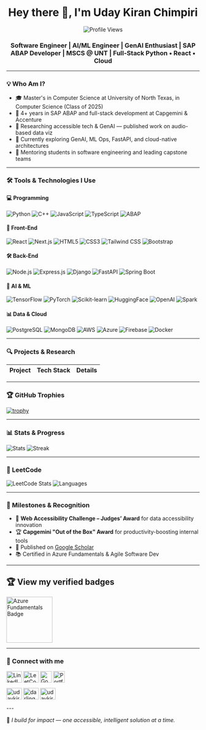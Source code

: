 <h1 align="center">Hey there 👋, I'm Uday Kiran Chimpiri</h1>
<p align="center">
  <img src="https://komarev.com/ghpvc/?username=chimpiriudaykiran&label=Profile%20views&color=0e75b6&style=flat" alt="Profile Views" />
</p>
<h3 align="center">
  Software Engineer | AI/ML Engineer | GenAI Enthusiast | SAP ABAP Developer | MSCS @ UNT | Full-Stack Python • React • Cloud
</h3>

---

### 💡 Who Am I?

- 🎓 Master's in Computer Science at University of North Texas, in Computer Science (Class of 2025)
- 💼 4+ years in SAP ABAP and full-stack development at Capgemini & Accenture
- 🧠 Researching accessible tech & GenAI — published work on audio-based data viz
- 🚀 Currently exploring GenAI, ML Ops, FastAPI, and cloud-native architectures
- 🎤 Mentoring students in software engineering and leading capstone teams

---

### 🛠️ Tools & Technologies I Use

#### 💻 Programming
![Python](https://img.shields.io/badge/Python-3776AB?style=flat&logo=python&logoColor=white)
![C++](https://img.shields.io/badge/C++-00599C?style=flat&logo=c%2B%2B&logoColor=white)
![JavaScript](https://img.shields.io/badge/JavaScript-F7DF1E?style=flat&logo=javascript&logoColor=black)
![TypeScript](https://img.shields.io/badge/TypeScript-3178C6?style=flat&logo=typescript&logoColor=white)
![ABAP](https://img.shields.io/badge/SAP_ABAP-0FAAFF?style=flat&logo=SAP&logoColor=white)

#### 🧩 Front-End  
![React](https://img.shields.io/badge/React-20232A?style=flat&logo=react&logoColor=61DAFB)
![Next.js](https://img.shields.io/badge/Next.js-000000?style=flat&logo=nextdotjs&logoColor=white)
![HTML5](https://img.shields.io/badge/HTML5-E34F26?style=flat&logo=html5&logoColor=white)
![CSS3](https://img.shields.io/badge/CSS3-1572B6?style=flat&logo=css3&logoColor=white)
![Tailwind CSS](https://img.shields.io/badge/Tailwind_CSS-38B2AC?style=flat&logo=tailwind-css&logoColor=white)
![Bootstrap](https://img.shields.io/badge/Bootstrap-7952B3?style=flat&logo=bootstrap&logoColor=white)

#### 🛠️ Back-End  
![Node.js](https://img.shields.io/badge/Node.js-339933?style=flat&logo=nodedotjs&logoColor=white)
![Express.js](https://img.shields.io/badge/Express.js-000000?style=flat&logo=express&logoColor=white)
![Django](https://img.shields.io/badge/Django-092E20?style=flat&logo=django&logoColor=white)
![FastAPI](https://img.shields.io/badge/FastAPI-009688?style=flat&logo=fastapi&logoColor=white)
![Spring Boot](https://img.shields.io/badge/Spring_Boot-6DB33F?style=flat&logo=springboot&logoColor=white)

#### 🧠 AI & ML
![TensorFlow](https://img.shields.io/badge/TensorFlow-FF6F00?style=flat&logo=tensorflow&logoColor=white)
![PyTorch](https://img.shields.io/badge/PyTorch-EE4C2C?style=flat&logo=pytorch&logoColor=white)
![Scikit-learn](https://img.shields.io/badge/scikit--learn-F7931E?style=flat&logo=scikit-learn)
![HuggingFace](https://img.shields.io/badge/HuggingFace-FFD21F?style=flat&logo=huggingface&logoColor=black)
![OpenAI](https://img.shields.io/badge/OpenAI-412991?style=flat&logo=openai)
![Spark](https://img.shields.io/badge/Apache_Spark-E25A1C?style=flat&logo=apachespark&logoColor=white)

#### 📊 Data & Cloud
![PostgreSQL](https://img.shields.io/badge/PostgreSQL-4169E1?style=flat&logo=postgresql)
![MongoDB](https://img.shields.io/badge/MongoDB-47A248?style=flat&logo=mongodb&logoColor=white)
![AWS](https://img.shields.io/badge/AWS-232F3E?style=flat&logo=amazonaws)
![Azure](https://img.shields.io/badge/Azure-0078D4?style=flat&logo=microsoft-azure)
![Firebase](https://img.shields.io/badge/Firebase-FFCA28?style=flat&logo=firebase&logoColor=black)
![Docker](https://img.shields.io/badge/Docker-2496ED?style=flat&logo=docker&logoColor=white)

---

### 🔍 Projects & Research

| Project | Tech Stack | Details |
|--------|------------|---------|

---

### 🏆 GitHub Trophies

[![trophy](https://github-profile-trophy.vercel.app/?username=chimpiriudaykiran)](https://github.com/ryo-ma/github-profile-trophy)

---

### 📊 Stats & Progress

![Stats](https://github-readme-stats.vercel.app/api?username=chimpiriudaykiran&show_icons=true&theme=dark)
![Streak](https://github-readme-streak-stats.herokuapp.com/?user=chimpiriudaykiran&theme=dark)

---

### 🧠 LeetCode

![LeetCode Stats](https://leetcard.jacoblin.cool/udaykiranchimpiri?theme=dark&font=Acme&ext=heatmap)
![Languages](https://github-readme-stats.vercel.app/api/top-langs?username=chimpiriudaykiran&show_icons=true&locale=en&layout=compact)

---

### 🏅 Milestones & Recognition

- 🥇 **Web Accessibility Challenge – Judges’ Award** for data accessibility innovation
- 🏆 **Capgemini "Out of the Box" Award** for productivity-boosting internal tools
- 📜 Published on [Google Scholar](https://scholar.google.com/citations?user=7DXlEEIAAAAJ&hl)
- 📚 Certified in Azure Fundamentals & Agile Software Dev

---

## 🏆 View my verified badges
<p>
  <img src="https://images.credly.com/images/b18df9ce-0f86-443c-bd5e-65bc18d5f336/converted20250605-27-7t09cp.png" width="120" alt="Azure Fundamentals Badge" />
</p>

---

### 🤝 Connect with me
<p align="left">
  <a href="https://linkedin.com/in/uday-kiran-chimpiri" target="_blank"><img align="center" src="https://raw.githubusercontent.com/rahuldkjain/github-profile-readme-generator/master/src/images/icons/Social/linked-in-alt.svg" alt="LinkedIn" height="30" width="40" /></a>
  <a href="https://www.leetcode.com/chimpiriudaykiran" target="_blank"><img align="center" src="https://raw.githubusercontent.com/rahuldkjain/github-profile-readme-generator/master/src/images/icons/Social/leet-code.svg" alt="LeetCode" height="30" width="40" /></a>
  <a href="https://scholar.google.com/citations?user=7DXlEEIAAAAJ&hl" target="_blank"><img align="center" src="https://img.icons8.com/?size=100&id=drPiDBy9kkJ3&format=png&color=000000" alt="Google Scholar" height="30" width="30" /></a>
  <a href="https://codewithuday.co" target="_blank"><img align="center" src="https://img.icons8.com/fluency/48/domain.png" alt="Portfolio" height="30" width="30" /></a>

<a href="https://kaggle.com/udaykiranchimpiri" target="blank"><img align="center" src="https://raw.githubusercontent.com/rahuldkjain/github-profile-readme-generator/master/src/images/icons/Social/kaggle.svg" alt="udaykiranchimpiri" height="30" width="40" /></a>
<a href="https://www.hackerrank.com/darlinguday" target="blank"><img align="center" src="https://raw.githubusercontent.com/rahuldkjain/github-profile-readme-generator/master/src/images/icons/Social/hackerrank.svg" alt="darlinguday" height="30" width="40" /></a>
<a href="https://instagram.com/udaykiranchimpiri" target="blank"><img align="center" src="https://raw.githubusercontent.com/rahuldkjain/github-profile-readme-generator/master/src/images/icons/Social/instagram.svg" alt="udaykiranchimpiri" height="30" width="40" /></a>
</p>
---


🎯 *I build for impact — one accessible, intelligent solution at a time.*
